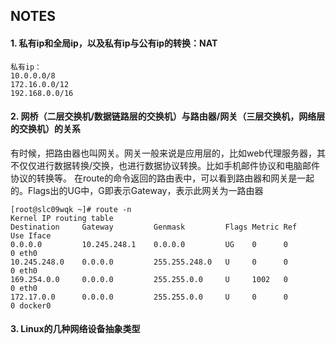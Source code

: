 ## NOTES

#### 1. 私有ip和全局ip，以及私有ip与公有ip的转换：NAT
```
私有ip： 
10.0.0.0/8
172.16.0.0/12
192.168.0.0/16
```

#### 2. 网桥（二层交换机/数据链路层的交换机）与路由器/网关（三层交换机，网络层的交换机）的关系
有时候，把路由器也叫网关。网关一般来说是应用层的，比如web代理服务器，其不仅仅进行数据转换/交换，也进行数据协议转换。比如手机邮件协议和电脑邮件协议的转换等。
在route的命令返回的路由表中，可以看到路由器和网关是一起的。Flags出的UG中，G即表示Gateway，表示此网关为一路由器
```
[root@slc09wqk ~]# route -n
Kernel IP routing table
Destination     Gateway         Genmask         Flags Metric Ref    Use Iface
0.0.0.0         10.245.248.1    0.0.0.0         UG    0      0        0 eth0
10.245.248.0    0.0.0.0         255.255.248.0   U     0      0        0 eth0
169.254.0.0     0.0.0.0         255.255.0.0     U     1002   0        0 eth0
172.17.0.0      0.0.0.0         255.255.0.0     U     0      0        0 docker0
```

#### 3. Linux的几种网络设备抽象类型
